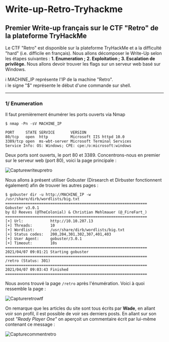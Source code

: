 # Write-up-Retro-Tryhackme
## Premier Write-up français sur le CTF "Retro" de la plateforme TryHackMe

Le CTF "Retro" est disponible sur la plateforme TryHackMe et a la difficulté "hard" (i.e. difficile en français). Nous allons décomposer le Write-Up selon les étapes suivantes :
**1. Enumeration ;**
**2. Exploitation ;**
**3. Escalation de privilège.**
Nous allons devoir trouver les flags sur un serveur web basé sur Windows.

:information_source: MACHINE_IP représente l'IP de la machine "Retro".<br/>
:information_source: le signe "$" représente le début d'une commande sur shell.

*********************

### 1/ Enumeration

Il faut premièrement énumérer les ports ouverts via Nmap
```
$ nmap -Pn -sV MACHINE_IP

PORT     STATE SERVICE       VERSION
80/tcp   open  http          Microsoft IIS httpd 10.0
3389/tcp open  ms-wbt-server Microsoft Terminal Services
Service Info: OS: Windows; CPE: cpe:/o:microsoft:windows
```
Deux ports sont ouverts, le port 80 et 3389. Concentrons-nous en premier sur le serveur web (port 80), voici la page principale : 

![Capturewriteupretro](https://user-images.githubusercontent.com/67973590/165582217-37554dc4-7154-4c61-ac39-b0c48fe8c3c5.PNG)

Nous allons à présent utiliser Gobuster (Dirsearch et Dirbuster fonctionnent également) afin de trouver les autres pages : 
```
$ gobuster dir -u http://MACHINE_IP -w /usr/share/dirb/wordlists/big.txt
===============================================================
Gobuster v3.0.1
by OJ Reeves (@TheColonial) & Christian Mehlmauer (@_FireFart_)
===============================================================
[+] Url:            http://10.10.207.13
[+] Threads:        10
[+] Wordlist:       /usr/share/dirb/wordlists/big.txt
[+] Status codes:   200,204,301,302,307,401,403
[+] User Agent:     gobuster/3.0.1
[+] Timeout:        10s
===============================================================
2021/04/07 09:01:21 Starting gobuster
===============================================================                                                   
/retro (Status: 301)
===============================================================
2021/04/07 09:03:43 Finished                                                                             
===============================================================
```
Nous avons trouvé la page `/retro` après l'énumération. Voici à quoi ressemble la page :

![Captureretrowtf](https://user-images.githubusercontent.com/67973590/165585365-c1945d37-e01f-412b-86ca-10eb2e5242eb.PNG)

On remarque que les articles du site sont tous écrits par **Wade**, en allant voir son profil, il est possible de voir ses derniers posts. En allant sur son post *"Ready Player One"* on aperçoit un commentaire écrit par lui-même contenant ce message : 


![Capturecommentretro](https://user-images.githubusercontent.com/67973590/165585514-92b93c05-8ec9-4d77-869e-9aa111f8fe77.PNG)

